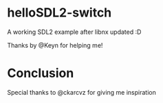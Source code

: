 # helloSDL2-switch
A working SDL2 example after libnx updated :D

Thanks by @Keyn for helping me!

# Conclusion

Special thanks to @ckarcvz for giving me inspiration
